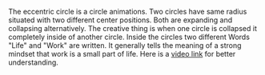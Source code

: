 The eccentric circle is a circle animations. Two circles have same radius situated with two different center positions. 
Both are expanding and collapsing alternatively. 
The creative thing is when one circle is collapsed it completely inside of another circle.
Inside the circles two different Words "Life" and "Work" are written. 
It generally tells the meaning of a strong mindset that work is a small part of life.
Here is a [video link](https://www.instagram.com/reel/C6IVBuyAW8H/?utm_source=ig_web_copy_link) for better understanding.
